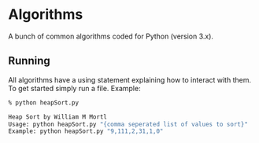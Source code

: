 # Algorithms

A bunch of common algorithms coded for Python (version 3.x).

## Running

All algorithms have a using statement explaining how to interact with them. To get started simply run a file. Example:

```bash
% python heapSort.py 

Heap Sort by William M Mortl
Usage: python heapSort.py "{comma seperated list of values to sort}"
Example: python heapSort.py "9,111,2,31,1,0"
```